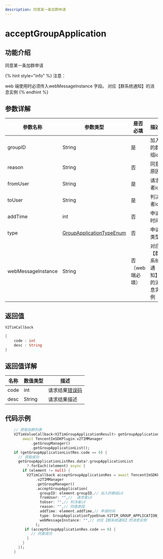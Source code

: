 ```yaml
---
description: 同意某一条加群申请
---
```


# acceptGroupApplication

## 功能介绍

同意某一条加群申请

{% hint style="info" %}
注意：

web 端使用时必须传入webMessageInstance 字段。 对应【群系统通知】的消息实例
{% endhint %}

## 参数详解

| 参数名称               | 参数类型                                         | 是否必填      | 描述             |
| ------------------ | -------------------------------------------- | --------- | -------------- |
| groupID            | String                                       | 是         | 加入的群组id        |
| reason             | String                                       | 否         | 同意原因           |
| fromUser           | String                                       | 是         |  请求者id         |
| toUser             | String                                       | 是         | 判决者id          |
| addTime            | int                                          | 否         | 申请时间           |
| type               | [GroupApplicationTypeEnum](broken-reference) | 否         | 申请类型           |
| webMessageInstance | String                                       | 否（web端必填） | 对应【群系统通知】的消息实例 |

## 返回值

```dart
V2TimCallback

{
    code : int
    desc : String
}
```

## 返回值详解

| 名称   | 数值类型   | 描述                                                             |
| ---- | ------ | -------------------------------------------------------------- |
| code | int    | 请求结果[错误码](https://cloud.tencent.com/document/product/269/1671) |
| desc | String | 请求结果描述                                                         |

## 代码示例  &#x20;

```dart
    // 获取加群列表
    V2TimValueCallback<V2TimGroupApplicationResult> getGroupApplicationListRes =
        await TencentImSDKPlugin.v2TIMManager
            .getGroupManager()
            .getGroupApplicationList();
    if (getGroupApplicationListRes.code == 0) {
      // 获取成功
      getGroupApplicationListRes.data?.groupApplicationList
          ?.forEach((element) async {
        if (element != null) {
          V2TimCallback acceptGroupApplicationRes = await TencentImSDKPlugin
              .v2TIMManager
              .getGroupManager()
              .acceptGroupApplication(
                groupID: element.groupID,// 加入的群组id
                fromUser: "",//  请求者id
                toUser: "",// 判决者id
                reason: "",// 同意原因
                addTime: element.addTime,// 申请时间
                type: GroupApplicationTypeEnum.V2TIM_GROUP_APPLICATION_GET_TYPE_INVITE,// 申请类型
                webMessageInstance: "",// 对应【群系统通知】的消息实例
              );
         if (acceptGroupApplicationRes.code == 0) {
            // 同意成功
          }
        }
      });
    }
```
